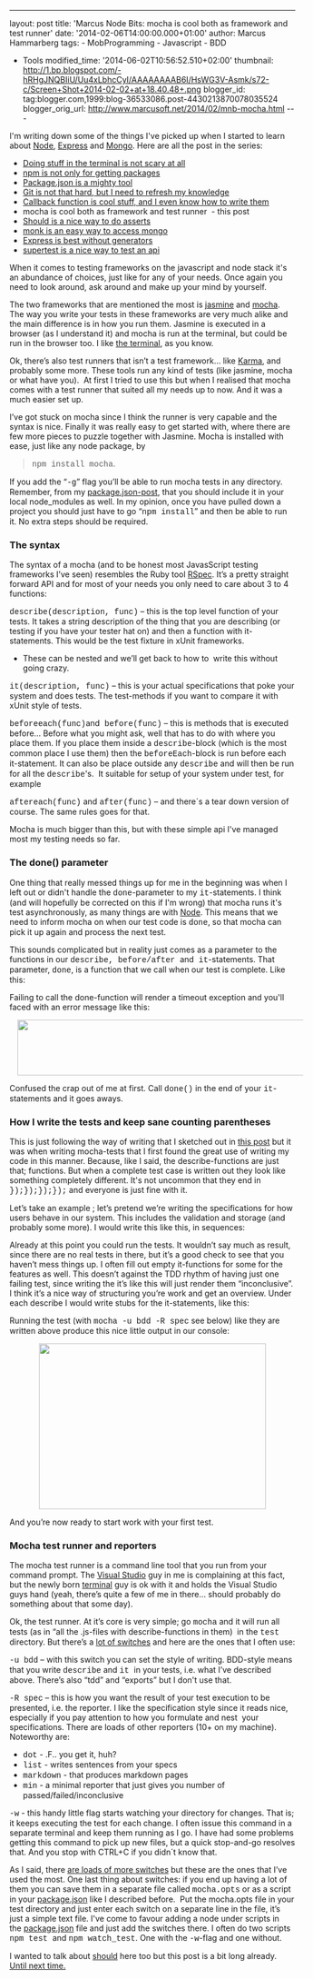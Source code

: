 ---
layout: post
title: 'Marcus Node Bits: mocha is cool both as
framework and test runner'
date: '2014-02-06T14:00:00.000+01:00' author:
Marcus Hammarberg
tags: - MobProgramming - Javascript - BDD
   - Tools
modified_time: '2014-06-02T10:56:52.510+02:00' thumbnail:
http://1.bp.blogspot.com/-hRHgJNQBIiU/Uu4xLbhcCyI/AAAAAAAAB6I/HsWG3V-Asmk/s72-c/Screen+Shot+2014-02-02+at+18.40.48+.png
blogger_id: tag:blogger.com,1999:blog-36533086.post-4430213870078035524
blogger_orig_url: http://www.marcusoft.net/2014/02/mnb-mocha.html ---

<div dir="ltr" style="text-align: left;" trbidi="on">

I'm writing down some of the things I've picked up when I started to
learn
about <a href="http://nodejs.org/" target="_blank">Node</a>, <a href="http://expressjs.com/" target="_blank">Express</a> and <a href="http://www.mongodb.org/" target="_blank">Mongo</a>.
Here are all the post in the series:

-   <a href="http://www.marcusoft.net/2014/02/mnb-terminal.html"
    target="_blank">Doing stuff in the terminal is not scary at all</a>
-   <a href="http://www.marcusoft.net/2014/02/mnb-npm.html"
    target="_blank">npm is not only for getting packages</a>
-   <a href="http://www.marcusoft.net/2014/02/mnb-packagejson.html"
    target="_blank">Package.json is a mighty tool</a>
-   <a href="http://www.marcusoft.net/2014/02/mnb-git.html"
    target="_blank">Git is not that hard, but I need to refresh my
    knowledge</a>
-   <a href="http://www.marcusoft.net/2014/02/mnb-callbacks.html"
    target="_blank">Callback function is cool stuff, and I even know how to
    write them</a>
-   mocha is cool both as framework and test runner  - this post
-   <a href="http://www.marcusoft.net/2014/02/mnb-should.html"
    target="_blank">Should is a nice way to do asserts</a> 
-   <a href="http://www.marcusoft.net/2014/02/mnb-monk.html"
    target="_blank">monk is an easy way to access mongo</a>
-   <a href="http://www.marcusoft.net/2014/02/mnb-express.html"
    target="_blank">Express is best without generators</a>
-   <a href="http://www.marcusoft.net/2014/02/mnb-supertest.html"
    target="_blank">supertest is a nice way to test an api</a>

When it comes to testing frameworks on the javascript and node stack
it's an abundance of choices, just like for any of your needs. Once
again you need to look around, ask around and make up your mind by
yourself.

The two frameworks that are mentioned the most is
<a href="http://pivotal.github.io/jasmine/" target="_blank">jasmine</a> and
<a href="http://visionmedia.github.io/mocha/" target="_blank">mocha</a>.
The way you write your tests in these frameworks are very much alike and
the main difference is in how you run them. Jasmine is executed in a
browser (as I understand it) and mocha is run at the terminal, but could
be run in the browser too. I like [the
terminal](http://www.marcusoft.net/2014/02/mnb-terminal.html), as you
know.

Ok, there’s also test runners that isn’t a test framework… like
<a href="http://karma-runner.github.io/" target="_blank">Karma</a>, and
probably some more. These tools run any kind of tests (like jasmine,
mocha or what have you).  At first I tried to use this but when I
realised that mocha comes with a test runner that suited all my needs up
to now. And it was a much easier set up.

I’ve got stuck on mocha since I think the runner is very capable and the
syntax is nice. Finally it was really easy to get started with, where
there are few more pieces to puzzle together with Jasmine.
Mocha is installed with ease, just like any node package, by

> <span style="font-family: Courier New, Courier, monospace;">npm
> install mocha</span>. 

If you add the “<span
style="font-family: Courier New, Courier, monospace;">-g</span>” flag
you’ll be able to run mocha tests in any directory. Remember, from my
[package.json-post](http://www.marcusoft.net/2014/02/mnb-mocha.html),
that you should include it in your local node_modules as well. In my
opinion, once you have pulled down a project you should just have to go
“<span style="font-family: Courier New, Courier, monospace;">npm
install</span>” and then be able to run it. No extra steps should be
required. <span class="Apple-tab-span" style="white-space: pre;">
</span>

### The syntax

The syntax of a mocha (and to be honest most JavasScript testing
frameworks I’ve seen) resembles the Ruby tool
[RSpec](http://rspec.info/). It’s a pretty straight forward API and for
most of your needs you only need to care about 3 to 4 functions:

<div style="text-align: left;">

</div>

<span
style="font-family: Courier New, Courier, monospace;">describe(description,
func)</span> – this is the top level function of your tests. It takes a
string description of the thing that you are describing (or testing if
you have your tester hat on) and then a function with it-statements.
This would be the test fixture in xUnit frameworks. 

-   These can be nested and we’ll get back to how to  write this without
    going crazy. 

<span
style="font-family: Courier New, Courier, monospace;">it(description,
func)</span> – this is your actual specifications that poke your system
and does tests. The test-methods if you want to compare it with xUnit
style of tests. 

<span
style="font-family: Courier New, Courier, monospace;">beforeeach(func)</span><span
style="font-family: inherit;">and</span><span
style="font-family: Courier New, Courier, monospace;">
before(func)</span> – this is methods that is executed before... Before
what you might ask, well that has to do with where you place them. If
you place them inside a <span
style="font-family: Courier New, Courier, monospace;">describe</span><span
style="font-family: inherit;">-block (which is the most common place I
use them) then the </span><span
style="font-family: Courier New, Courier, monospace;">beforeEach</span><span
style="font-family: inherit;">-block is run before</span> each
it-statement. It can also be place outside any <span
style="font-family: Courier New, Courier, monospace;">describe</span> and
will then be run for all the <span
style="font-family: Courier New, Courier, monospace;">describe</span>'s.
 It suitable for setup of your system under test, for example

<span
style="font-family: Courier New, Courier, monospace;">aftereach(func)</span><span
style="font-family: inherit;"> and </span><span
style="font-family: Courier New, Courier, monospace;">after(func)</span> –
and there´s a tear down version of course. The same rules goes for
that. 

Mocha is much bigger than this, but with these simple api I've managed
most my testing needs so far.

### The done() parameter

<div>

One thing that really messed things up for me in the beginning was when
I left out or didn't handle the <span
style="font-family: Courier New, Courier, monospace;">done</span>-parameter
to my <span
style="font-family: Courier New, Courier, monospace;">it</span><span
style="font-family: inherit;">-statements. I think (and will hopefully
be corrected on this if I'm wrong) that mocha runs it's test
asynchronously, as many things are with [Node](http://nodejs.org/). This
means that we need to inform mocha on when our test code is </span><span
style="font-family: Courier New, Courier, monospace;">done</span><span
style="font-family: inherit;">, so that mocha can pick it up again and
process the next test.  </span>

</div>

<div>

<span style="font-family: inherit;">
</span>

</div>

<div>

<span style="font-family: inherit;">This sounds complicated but in
reality just comes as a parameter to the functions in our </span><span
style="font-family: Courier New, Courier, monospace;">describe,
before/after </span><span style="font-family: inherit;">and</span><span
style="font-family: Courier New, Courier, monospace;"> it</span><span
style="font-family: inherit;">-statements. That parameter, </span><span
style="font-family: Courier New, Courier, monospace;">done</span><span
style="font-family: inherit;">, is a function that we call when our test
is complete. Like this:</span>

</div>



<div>

<span style="font-family: inherit;">Failing to call the done-function
will render a timeout exception and you'll faced with an error message
like this:</span>


<div class="separator" style="clear: both; text-align: center;">

<a
href="http://1.bp.blogspot.com/-hRHgJNQBIiU/Uu4xLbhcCyI/AAAAAAAAB6I/HsWG3V-Asmk/s1600/Screen+Shot+2014-02-02+at+18.40.48+.png"
data-imageanchor="1" style="margin-left: 1em; margin-right: 1em;"><img
src="http://1.bp.blogspot.com/-hRHgJNQBIiU/Uu4xLbhcCyI/AAAAAAAAB6I/HsWG3V-Asmk/s1600/Screen+Shot+2014-02-02+at+18.40.48+.png"
data-border="0" width="640" height="98" /></a>

</div>

<span style="font-family: inherit;">
</span>

</div>

<div style="text-align: left;">

Confused the crap out of me at first. Call <span
style="font-family: Courier New, Courier, monospace;">done()</span> in
the end of your <span
style="font-family: Courier New, Courier, monospace;">it</span>-statements
and it goes aways. 

</div>

### How I write the tests and keep sane counting parentheses

This is just following the way of writing that I sketched out in [this
post](http://www.marcusoft.net/2014/02/mnb-callback.html) but it was
when writing mocha-tests that I first found the great use of writing my
code in this manner. Because, like I said, the describe-functions are
just that; functions. But when a complete test case is written out they
look like something completely different. It's not uncommon that they
end in <span
style="font-family: Courier New, Courier, monospace;">});});});});</span> and
everyone is just fine with it.

Let’s take an example ; let’s pretend we’re writing the specifications
for how users behave in our system. This includes the validation and
storage (and probably some more). I would write this like this, in
sequences:

Already at this point you could run the tests. It wouldn’t say much as
result, since there are no real tests in there, but it’s a good check to
see that you haven’t mess things up.
I often fill out empty it-functions for some for the features as well.
This doesn’t against the TDD rhythm of having just one failing test,
since writing the it’s like this will just render them “inconclusive”. I
think it’s a nice way of structuring you’re work and get an overview.
Under each describe I would write stubs for the it-statements, like
this:

Running the test (with <span
style="font-family: Courier New, Courier, monospace;">mocha -u bdd -R
spec</span><span style="font-family: inherit;"> see below)</span> like
they are written above produce this nice little output in our console:

<div class="separator" style="clear: both; text-align: center;">

<a
href="http://1.bp.blogspot.com/-0FaImdy__1c/Uu43EdhHwwI/AAAAAAAAB6g/YqLa0Y5WUIQ/s1600/Screen+Shot+2014-02-02+at+19.14.54+.png"
data-imageanchor="1" style="margin-left: 1em; margin-right: 1em;"><img
src="http://1.bp.blogspot.com/-0FaImdy__1c/Uu43EdhHwwI/AAAAAAAAB6g/YqLa0Y5WUIQ/s1600/Screen+Shot+2014-02-02+at+19.14.54+.png"
data-border="0" width="400" height="292" /></a>

</div>


And you’re now ready to start work with your first test.

### Mocha test runner and reporters

The mocha test runner is a command line tool that you run from your
command prompt. The [Visual Studio](http://www.visualstudio.com/) guy in
me is complaining at this fact, but the newly born
[terminal](http://www.marcusoft.net/2014/02/mnb-terminal.html) guy is ok
with it and holds the Visual Studio guys hand (yeah, there’s quite a few
of me in there… should probably do something about that some day).

Ok, the test runner. At it’s core is very simple; go <span
style="font-family: Courier New, Courier, monospace;">mocha</span> and
it will run all tests (as in “all the .js-files with describe-functions
in them)  in the <span
style="font-family: Courier New, Courier, monospace;">test</span>
directory. But there’s a [lot of
switches](http://visionmedia.github.io/mocha/#usage) and here are the
ones that I often use:

<span style="font-family: Courier New, Courier, monospace;">-u
bdd</span> – with this switch you can set the style of writing.
BDD-style means that you write <span
style="font-family: Courier New, Courier, monospace;">describe</span>
and <span style="font-family: Courier New, Courier, monospace;">it
</span><span style="font-family: inherit;">in your tests, i.e.
what </span>I’ve described above. There’s also “tdd” and “exports” but I
don't use that. 

<span style="font-family: Courier New, Courier, monospace;">-R
spec</span> – this is how you want the result of your test execution to
be presented, i.e. the reporter. I like the specification style since it
reads nice, especially if you pay attention to how you formulate and
nest  your specifications. There are loads of other reporters (10+ on my
machine). Noteworthy are:

-   <span
    style="font-family: Courier New, Courier, monospace;">dot</span> -
    .F.. you get it, huh? 
-   <span
    style="font-family: Courier New, Courier, monospace;">list</span> -
    writes sentences from your specs
-   <span
    style="font-family: Courier New, Courier, monospace;">markdown</span> -
    that produces markdown pages 
-   <span
    style="font-family: Courier New, Courier, monospace;">min</span> - a
    minimal reporter that just gives you number of
    passed/failed/inconclusive 

<span style="font-family: Courier New, Courier, monospace;">-w</span> -
this handy little flag starts watching your directory for changes. That
is; it keeps executing the test for each change. I often issue this
command in a separate terminal and keep them running as I go. I have had
some problems getting this command to pick up new files, but a quick
stop-and-go resolves that. And you stop with CTRL+C if you didn´t know
that.

As I said, there
<a href="http://visionmedia.github.io/mocha/#usage" target="_blank">are
loads of more switches</a> but these are the ones that I’ve used the
most.
One last thing about switches: if you end up having a lot of them you
can save them in a separate file called <span
style="font-family: Courier New, Courier, monospace;">mocha.opts</span>
or as a script in your
[package.json](http://www.marcusoft.net/2014/02/mnb-packagejson.html) like
I described before.  Put the mocha.opts file in your test directory and
just enter each switch on a separate line in the file, it’s just a
simple text file.
I've come to favour adding a node under scripts in
the [package.json](http://www.marcusoft.net/2014/02/mnb-packagejson.html) file
and just add the switches there. I often do two scripts <span
style="font-family: Courier New, Courier, monospace;">npm
test </span>and <span
style="font-family: Courier New, Courier, monospace;">npm
watch_test</span>. One with the <span
style="font-family: Courier New, Courier, monospace;">-w</span>-flag and
one without.

I wanted to talk about
[should](http://www.marcusoft.net/2014/02/mnb-should.html) here too but
this post is a bit long already. [Until next
time.](http://www.marcusoft.net/2014/02/mnb-should.html) 

</div>
